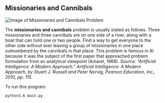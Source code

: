 ## Missionaries and Cannibals

![Image of Missionaries and Cannibals Problem](http://www.vynguyen.net/wp-content/uploads/2016/01/Almost-Solved.png)

The **missionaries and cannibals** problem is usually stated as follows. Three missionaries
and three cannibals are on one side of a river, along with a boat that can hold one or
two people. Find a way to get everyone to the other side without ever leaving a group of missionaries
in one place outnumbered by the cannibals in that place. This problem is famous in
AI because it was the subject of the first paper that approached problem formulation from an
analytical viewpoint (Amarel, 1968).
_Source: “Artificial Intelligence: A Modern Approach.” Artificial Intelligence: A Modern Approach, by Stuart J. Russell and Peter Norvig, Pearson Education, Inc., 2010, pp. 115._

To run this program:

```
python3.6 main.py
```
